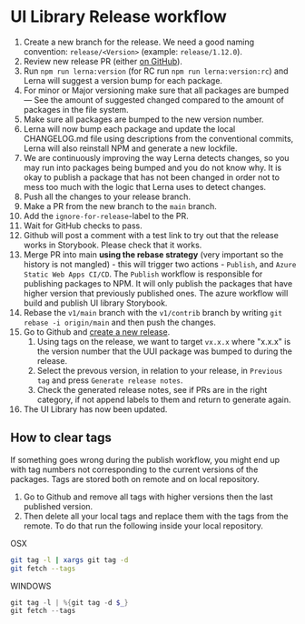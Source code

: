 # UI Library Release workflow

1. Create a new branch for the release. We need a good naming convention: `release/<Version>` (example: `release/1.12.0`).
1. Review new release PR (either [on GitHub](https://github.com/umbraco/Umbraco.UI/compare/)).
1. Run `npm run lerna:version` (for RC run `npm run lerna:version:rc`) and Lerna will suggest a version bump for each package.
1. For minor or Major versioning make sure that all packages are bumped — See the amount of suggested changed compared to the amount of packages in the file system.
1. Make sure all packages are bumped to the new version number.
1. Lerna will now bump each package and update the local CHANGELOG.md file using descriptions from the conventional commits, Lerna will also reinstall NPM and generate a new lockfile.
1. We are continuously improving the way Lerna detects changes, so you may run into packages being bumped and you do not know why. It is okay to publish a package that has not been changed in order not to mess too much with the logic that Lerna uses to detect changes.
1. Push all the changes to your release branch.
1. Make a PR from the new branch to the `main` branch.
1. Add the `ignore-for-release`-label to the PR.
1. Wait for GitHub checks to pass.
1. Github will post a comment with a test link to try out that the release works in Storybook. Please check that it works.
1. Merge PR into main **using the rebase strategy** (very important so the history is not mangled) - this will trigger two actions - `Publish`, and `Azure Static Web Apps CI/CD`. The `Publish` workflow is responsible for publishing packages to NPM. It will only publish the packages that have higher version that previously published ones. The azure workflow will build and publish UI library Storybook.
1. Rebase the `v1/main` branch with the `v1/contrib` branch by writing `git rebase -i origin/main` and then push the changes.
1. Go to Github and [create a new release](https://github.com/umbraco/Umbraco.UI/releases/new).
   1. Using tags on the release, we want to target `vx.x.x` where "x.x.x" is the version number that the UUI package was bumped to during the release.
   1. Select the prevous version, in relation to your release, in `Previous tag` and press `Generate release notes`.
   1. Check the generated release notes, see if PRs are in the right category, if not append labels to them and return to generate again.
1. The UI Library has now been updated.

## How to clear tags

If something goes wrong during the publish workflow, you might end up with tag numbers not corresponding to the current versions of the packages. Tags are stored both on remote and on local repository.

1. Go to Github and remove all tags with higher versions then the last published version.
2. Then delete all your local tags and replace them with the tags from the remote. To do that run the following inside your local repository.

OSX

```zsh
git tag -l | xargs git tag -d
git fetch --tags
```

WINDOWS

```powershell
git tag -l | %{git tag -d $_}
git fetch --tags
```
